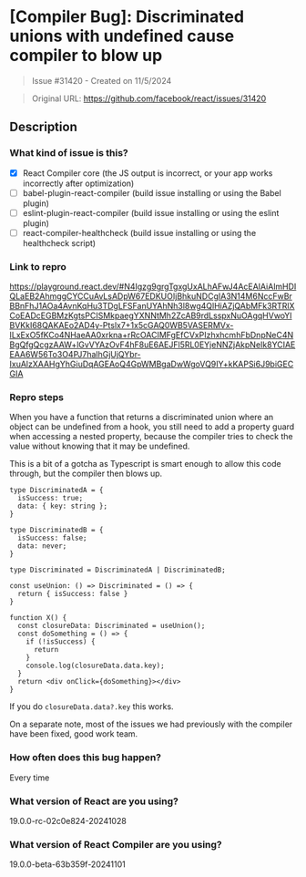 # [Compiler Bug]: Discriminated unions with undefined cause compiler to blow up

> Issue #31420 - Created on 11/5/2024

> Original URL: https://github.com/facebook/react/issues/31420

## Description

### What kind of issue is this?

- [X] React Compiler core (the JS output is incorrect, or your app works incorrectly after optimization)
- [ ] babel-plugin-react-compiler (build issue installing or using the Babel plugin)
- [ ] eslint-plugin-react-compiler (build issue installing or using the eslint plugin)
- [ ] react-compiler-healthcheck (build issue installing or using the healthcheck script)

### Link to repro

https://playground.react.dev/#N4Igzg9grgTgxgUxALhAFwJ4AcEAIAiAlmHDIQLaEB2AhmggCYCCuAvLsADpW67EDKUOIjBhkuNDCgIA3N14M6NccFwBrBBnFhJ1AOa4AvnKqHu3TDgLFSFanUYAhNh3l8wg4QlHiAZjQAbMFk3RTRlXCoEADcEGBMzKgtsPCISMkpaegYXNNtMh2ZcAB9rdLsspxNuOAgqHVwoYIBVKkI68QAKAEo2AD4y-Ptslx7+1x5cGAQ0WB5VASERMVx-ILxExO5fKCo4NHaeAA0xrkna+rRcOACIMFgEfCVxPIzhxhcmhFbDnpNeC4NBgQfgQcgzAAW+lGvVYAzOvF4hF8uE6AEJFl5RL0EYjeNNZjAkpNeIk8YCIAEEAA6W56To3O4PJ7halhGjUjQYbr-IxuAlzXAAHgYhGiuDqAGEAoQ4GpWMBgaDwWgoVQ9IY+kKAPSi6J9biGECGIA

### Repro steps

When you have a function that returns a discriminated union where an object can be undefined from a hook, you still need to add a property guard when accessing a nested property, because the compiler tries to check the value without knowing that it may be undefined.

This is a bit of a gotcha as Typescript is smart enough to allow this code through, but the compiler then blows up.

```
type DiscriminatedA = {
  isSuccess: true;
  data: { key: string };
}

type DiscriminatedB = {
  isSuccess: false;
  data: never;
}

type Discriminated = DiscriminatedA | DiscriminatedB;

const useUnion: () => Discriminated = () => {
  return { isSuccess: false }
}

function X() {
  const closureData: Discriminated = useUnion();
  const doSomething = () => {
    if (!isSuccess) {
      return
    }
    console.log(closureData.data.key);
  }
  return <div onClick={doSomething}></div>
}
```

If you do `closureData.data?.key` this works.

On a separate note, most of the issues we had previously with the compiler have been fixed, good work team.

### How often does this bug happen?

Every time

### What version of React are you using?

19.0.0-rc-02c0e824-20241028

### What version of React Compiler are you using?

19.0.0-beta-63b359f-20241101
